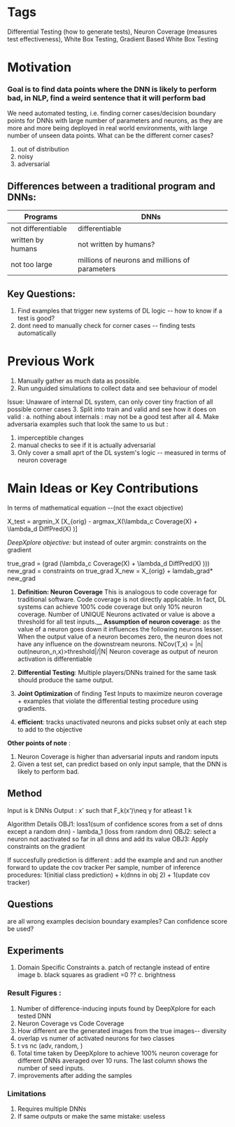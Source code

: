 # Tags
Differential Testing (how to generate tests), Neuron Coverage (measures test effectiveness), White Box Testing, Gradient Based White Box Testing
# Motivation
### Goal is to find data points where the DNN is likely to perform bad, in NLP, find a weird sentence that it will perform bad 

We need automated testing, i.e. finding corner cases/decision boundary points for DNNs with large number of parameters and neurons, as they are more and more being deployed in real world environments, with large number of unseen data points. 
What can be the different corner cases?
1. out of distribution
2. noisy
3. adversarial

## Differences between a traditional program and DNNs:
| Programs  |  DNNs |
|---|---|
| not differentiable  | differentiable  |
|  written by humans | not written by humans?  |
| not too large  |  millions of neurons and millions of parameters |
## Key Questions:
1. Find examples that trigger new systems of DL logic -- how to know if a test is good?
2. dont need to manually check for corner cases -- finding tests automatically 

# Previous Work
1. Manually gather as much data as possible. 
2. Run unguided simulations to collect data and see behaviour of model

Issue: Unaware of internal DL system, can only cover tiny fraction of all possible corner cases
3. Split into train and valid and see how it does on valid :
  a. nothing about internals : may not be a good test after all
4. Make adversaria examples such that look the same to us but : 
  1. imperceptible changes 
  2. manual checks to see if it is actually adversarial
  3. Only cover a small aprt of the DL system's logic -- measured in terms of neuron coverage
  
  
# Main Ideas or Key Contributions
In terms of mathematical equation --(not the exact objective)

X_test = argmin_X [X_{orig} - argmax_X(\lambda_c Coverage(X) + \lambda_d DiffPred(X)    )]

*DeepXplore objective:*
but instead of outer argmin: constraints on the gradient 

 true_grad = (grad (\lambda_c Coverage(X) + \lambda_d DiffPred(X)    )))
 new_grad = constraints on true_grad
X_new = X_{orig} + lamdab_grad* new_grad
 1. __Definition: Neuron Coverage__ 
This is analogous to code coverage for traditional software. Code coverage is not directly applicable. In fact, DL systems can achieve 100% code coverage but only 10% neuron coverage.
Number of UNIQUE Neurons activated or value is above a threshold for all test inputs.__ 
__Assumption of neuron coverage__: as the value of a neuron goes down it influences the following neurons lesser. When the output value of a neuron
becomes zero, the neuron does not have any influence on the
downstream neurons.
NCov(T,x) = |n| out(neuron_n,x)>threshold|/|N|
Neuron coverage as output of neuron activation 
is differentiable


2. __Differential Testing__: Multiple players/DNNs trained for the same task should produce the same output.
3. __Joint Optimization__ of finding Test Inputs to maximize neuron coverage + examples that violate the differential testing procedure using gradients. 
4. __efficient__: tracks unactivated neurons and picks subset only at each step to add to the objective 


__Other points of note__ :
1. Neuron Coverage is higher than adversarial inputs and random inputs
2. Given a test set, can predict based on only input sample, that the DNN is likely to perform bad. 


  
 ## Method
 Input is k DNNs 
 Output : x' such that F_k(x')\neq y for atleast 1 k 
 
 Algorithm Details
 OBJ1: loss1(sum of confidence scores from a set of dnns except a random dnn) - lambda_1 (loss from random dnn)
 OBJ2: select a neuron not aactivated so far in all dnns and add its value 
 OBJ3: Apply constraints on the gradient 
 
 If succesfully prediction is different : add the example and and run another forward to update the cov tracker 
 Per sample, number of inference procedures: 1(initial class prediction) + k(dnns in obj 2) + 1(update cov tracker)
## Questions
are all wrong examples decision boundary examples? Can confidence score be used?

## Experiments 

1. Domain Specific Constraints
  a. patch of rectangle instead of entire image
  b. black squares as gradient =0 ??
  c. brightness 

### Result Figures :
1. Number of difference-inducing inputs found by DeepXplore for each tested DNN
2. Neuron Coverage vs Code Coverage
3. How different are the generated images from the true images-- diversity 
4. overlap vs numer of activated neurons for two classes
5. t vs nc (adv, random, )
6. Total time taken by DeepXplore to achieve 100% neuron coverage for different DNNs averaged over 10 runs. The last
column shows the number of seed inputs.
7. improvements after adding the samples


### Limitations
1. Requires multiple DNNs
2. If same outputs or make the same mistake: useless

